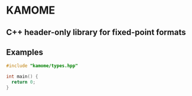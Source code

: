 # KAMOME
## C++ header-only library for fixed-point formats



## Examples

```c++
#include "kamome/types.hpp"

int main() {
  return 0;
}
```

